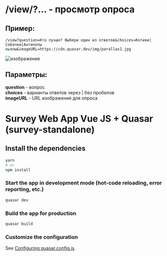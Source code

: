 # /view/?... - просмотр опроса

## Пример: 
```
/view?question=Кто лучше? Выбери один из ответов&choices=Котики|Собачки|Антилопы ньялы&imageURL=https://cdn.quasar.dev/img/parallax2.jpg
```
![изображение](https://github.com/dudava/survey-web-app/assets/121783360/fad8f2d9-ca1a-4b05-82a4-fa804ae7eb7a)

## Параметры: 
**question** - вопрос <br>
**choices** - варианты ответов через | без пробелов <br>
**imageURL** - URL изображения для опроса <br>

# Survey Web App Vue JS + Quasar (survey-standalone)

## Install the dependencies
```bash
yarn
# or
npm install
```

### Start the app in development mode (hot-code reloading, error reporting, etc.)
```bash
quasar dev
```


### Build the app for production
```bash
quasar build
```

### Customize the configuration
See [Configuring quasar.config.js](https://v2.quasar.dev/quasar-cli-vite/quasar-config-js).
